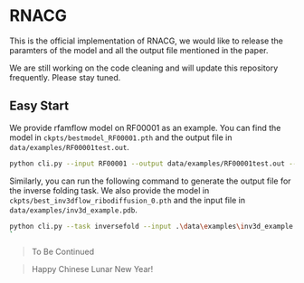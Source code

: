 # RNACG
<!-- RNACG (RNA Conditional  Generator), which is based on Flow Matching -->
This is the official implementation of RNACG, we would like to release the paramters of the model and all the output file mentioned in the paper.

We are still working on the code cleaning and will update this repository frequently. Please stay tuned.

## Easy Start

We provide rfamflow model on RF00001 as an example. You can find the model in `ckpts/bestmodel_RF00001.pth` and the output file in `data/examples/RF00001test.out`.

```bash
python cli.py --input RF00001 --output data/examples/RF00001test.out --model ./ckpts/bestmodel_RF00001.pth
```

Similarly, you can run the following command to generate the output file for the inverse folding task. We also provide the model in `ckpts/best_inv3dflow_ribodiffusion_0.pth` and the input file in `data/examples/inv3d_example.pdb`.


```bash
python cli.py --task inversefold --input .\data\examples\inv3d_example.pdb --output .\data\examples\inv3d.out --model .\ckpts\best_inv3dflow_ribodiffusion_0.pth --device cuda:0
`
```

> To Be Continued

> Happy Chinese Lunar New Year!